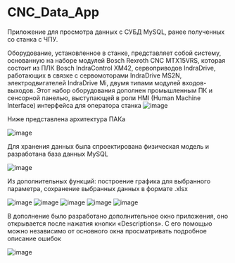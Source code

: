 # CNC_Data_App
Приложение для просмотра данных с СУБД MySQL, ранее полученных со станка с ЧПУ.

Оборудование, установленное в станке, представляет собой систему, основанную на наборе модулей Bosch Rexroth CNC MTX15VRS, которая состоит 
из ПЛК Bosch IndraControl XM42, сервоприводов IndraDrive, работающих в связке с сервомоторами IndraDrive MS2N, электродвигателей IndraDrive Mi, 
двумя типами модулей входов-выходов. Этот набор оборудования дополнен промышленным ПК и сенсорной панелью, выступающей в роли HMI (Human
Machine Interface) интерфейса для оператора станка
![image](https://github.com/Nectarrr/CNC_Data_App/assets/70803673/84994e41-eff5-40a7-b8b7-544c8a059607)

Ниже представлена архитектура ПАКа

![image](https://github.com/Nectarrr/CNC_Data_App/assets/70803673/a931c48d-4e55-4b10-888b-cfa0c8b8278c)

Для хранения данных была спроектирована физическая модель и разработана база данных MySQL

![image](https://github.com/Nectarrr/CNC_Data_App/assets/70803673/0ed45669-3d28-4261-91be-9dede8a3a672)



Из дополнительных функций: построение графика для выбранного параметра, сохранение выбранных данных в формате .xlsx

![image](https://user-images.githubusercontent.com/70803673/234520155-298541ce-3854-481a-93ff-7c8522987afe.png)
![image](https://user-images.githubusercontent.com/70803673/235749685-135dccb7-de8f-4469-8c99-1d99936ca611.png)
![image](https://github.com/Nectarrr/CNC_Data_App/assets/70803673/ff1fd890-807a-4ce3-bb61-736906616a51)
![image](https://github.com/Nectarrr/CNC_Data_App/assets/70803673/ab584fcf-9d2e-4ac4-932e-2f245d58caba)
![image](https://github.com/Nectarrr/CNC_Data_App/assets/70803673/24d2835b-9107-4298-8f17-093aa0d3dc29)

В дополнение было разработано дополнительное окно приложения, оно открывается после нажатия кнопки «Descriptions». С его помощью можно 
независимо от основного окна просматривать подробное описание ошибок

![image](https://github.com/Nectarrr/CNC_Data_App/assets/70803673/75007d2b-0f42-486c-b77f-f8c84b5d2606)


